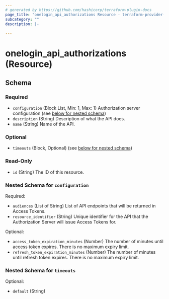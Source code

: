 ```yaml
---
# generated by https://github.com/hashicorp/terraform-plugin-docs
page_title: "onelogin_api_authorizations Resource - terraform-provider-onelogin-1"
subcategory: ""
description: |-
  
---
```


# onelogin_api_authorizations (Resource)





<!-- schema generated by tfplugindocs -->
## Schema

### Required

- `configuration` (Block List, Min: 1, Max: 1) Authorization server configuration (see [below for nested schema](#nestedblock--configuration))
- `description` (String) Description of what the API does.
- `name` (String) Name of the API.

### Optional

- `timeouts` (Block, Optional) (see [below for nested schema](#nestedblock--timeouts))

### Read-Only

- `id` (String) The ID of this resource.

<a id="nestedblock--configuration"></a>
### Nested Schema for `configuration`

Required:

- `audiences` (List of String) List of API endpoints that will be returned in Access Tokens.
- `resource_identifier` (String) Unique identifier for the API that the Authorization Server will issue Access Tokens for.

Optional:

- `access_token_expiration_minutes` (Number) The number of minutes until access token expires. There is no maximum expiry limit.
- `refresh_token_expiration_minutes` (Number) The number of minutes until refresh token expires. There is no maximum expiry limit.


<a id="nestedblock--timeouts"></a>
### Nested Schema for `timeouts`

Optional:

- `default` (String)


